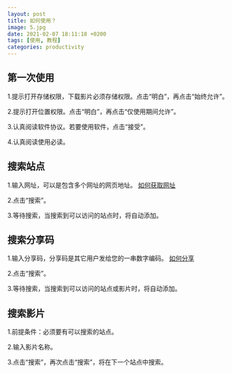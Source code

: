 ```yaml
---
layout: post
title: 如何使用？
image: 5.jpg
date: 2021-02-07 18:11:18 +0200
tags: [使用, 教程]
categories: productivity
---
```

## 第一次使用

1.提示打开存储权限，下载影片必须存储权限。点击“明白”，再点击“始终允许”。

2.提示打开位置权限。点击“明白”，再点击“仅使用期间允许”。

3.认真阅读软件协议。若要使用软件，点击“接受”。

4.认真阅读使用必读。

## 搜索站点

1.输入网址，可以是包含多个网址的网页地址。
[如何获取网址](http://48y.cn/2018/02/07/how-to-be-productive/)

2.点击“搜索”。

3.等待搜索，当搜索到可以访问的站点时，将自动添加。

## 搜索分享码

1.输入分享码，分享码是其它用户发给您的一串数字编码。
[如何分享](http://48y.cn/2018/02/07/how-to-be-productive/)

2.点击“搜索”。

3.等待搜索，当搜索到可以访问的站点或影片时，将自动添加。

## 搜索影片

1.前提条件：必须要有可以搜索的站点。

2.输入影片名称。

3.点击“搜索”，再次点击“搜索”，将在下一个站点中搜索。
